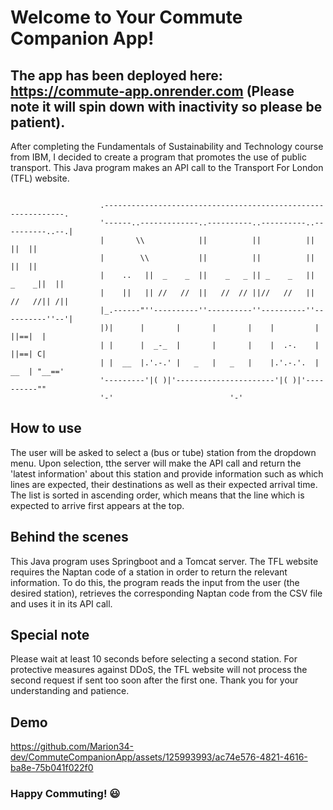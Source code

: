 # Welcome to Your Commute Companion App!

## The app has been deployed here: https://commute-app.onrender.com (Please note it will spin down with inactivity so please be patient).

After completing the Fundamentals of Sustainability and Technology course from IBM, I decided to create 
a program that promotes the use of public transport. This Java program makes an API call to the 
Transport For London (TFL) website.

```

                    .-------------------------------------------------------------.
                    '------..-------------..----------..----------..----------..--.|
                    |       \\            ||          ||          ||          ||  ||
                    |        \\           ||          ||          ||          ||  ||
                    |    ..   ||  _    _  ||    _   _ || _    _   ||    _    _||  ||
                    |    ||   || //   //  ||   //  // ||//   //   ||   //   //|| /||
                    |_.------"''----------''----------''----------''----------''--'|
                    |)|      |       |       |       |    |         |      ||==|  |
                    | |      |  _-_  |       |       |    |  .-.    |      ||==| C|
                    | |  __  |.'.-.' |   _   |   _   |    |.'.-.'.  |  __  | "__=='
                    '---------'|( )|'----------------------'|( )|'----------""
                    '-'                          '-'

```

## How to use
The user will be asked to select a (bus or tube) station from the dropdown menu. Upon selection,
tthe server will make the API call and return the 'latest information' about
this station and provide information such as which lines are expected, their destinations as well as their expected arrival time. 
The list is sorted in ascending order, which means that the line which is expected to arrive first appears at the top.

## Behind the scenes
This Java program uses Springboot and a Tomcat server. 
The TFL website requires the Naptan code of a station in order to return the relevant information.
To do this, the program reads the input from the user (the desired station), retrieves the corresponding 
Naptan code from the CSV file and uses it in its API call.

## Special note
Please wait at least 10 seconds before selecting a second station.
For protective measures against DDoS, the TFL website will not process the second request 
if sent too soon after the first one. Thank you for your understanding and patience.

## Demo

https://github.com/Marion34-dev/CommuteCompanionApp/assets/125993993/ac74e576-4821-4616-ba8e-75b041f022f0


### Happy Commuting! 😃

